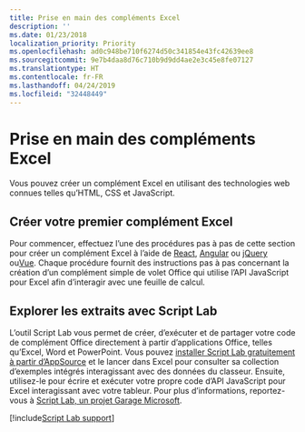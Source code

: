 ```yaml
---
title: Prise en main des compléments Excel
description: ''
ms.date: 01/23/2018
localization_priority: Priority
ms.openlocfilehash: ad0c948be710f6274d50c341854e43fc42639ee8
ms.sourcegitcommit: 9e7b4daa8d76c710b9d9dd4ae2e3c45e8fe07127
ms.translationtype: HT
ms.contentlocale: fr-FR
ms.lasthandoff: 04/24/2019
ms.locfileid: "32448449"
---
```

# <a name="get-started-with-excel-add-ins"></a>Prise en main des compléments Excel

Vous pouvez créer un complément Excel en utilisant des technologies web connues telles qu’HTML, CSS et JavaScript. 

## <a name="create-your-first-excel-add-in"></a>Créer votre premier complément Excel

Pour commencer, effectuez l’une des procédures pas à pas de cette section pour créer un complément Excel à l’aide de [React](../quickstarts/excel-quickstart-react.md), [Angular](../quickstarts/excel-quickstart-angular.md) ou [jQuery](../quickstarts/excel-quickstart-jquery.md) ou[Vue](../quickstarts/excel-quickstart-vue.md). Chaque procédure fournit des instructions pas à pas concernant la création d’un complément simple de volet Office qui utilise l’API JavaScript pour Excel afin d’interagir avec une feuille de calcul. 

## <a name="explore-snippets-with-script-lab"></a>Explorer les extraits avec Script Lab

L’outil Script Lab vous permet de créer, d’exécuter et de partager votre code de complément Office directement à partir d’applications Office, telles qu’Excel, Word et PowerPoint. Vous pouvez [installer Script Lab gratuitement à partir d’AppSource](https://appsource.microsoft.com/product/office/WA104380862?src=office&corrid=ed93ce54-3f2c-48ab-9df7-d9913f7b190b&omexanonuid=4a0102fb-b31a-4b9f-9bb0-39d4cc6b789d) et le lancer dans Excel pour consulter sa collection d’exemples intégrés interagissant avec des données du classeur. Ensuite, utilisez-le pour écrire et exécuter votre propre code d’API JavaScript pour Excel interagissant avec votre tableur. Pour plus d’informations, reportez-vous à [Script Lab, un projet Garage Microsoft](https://github.com/OfficeDev/script-lab/blob/master/README.md).

[!include[Script Lab support](../includes/alert-script-lab-support.md)]
